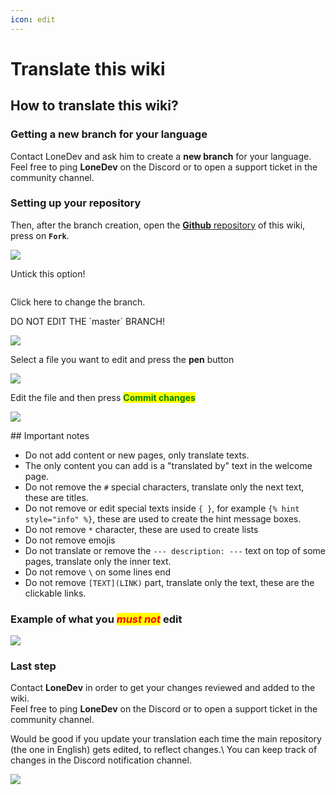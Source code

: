 ```yaml
---
icon: edit
---
```


# Translate this wiki

## How to translate this wiki?

### Getting a new branch for your language

Contact LoneDev and ask him to create a **new branch** for your language.\
Feel free to ping **LoneDev** on the Discord or to open a support ticket in the community channel.

### Setting up your repository

Then, after the branch creation, open the [**Github** repository](https://github.com/LoneDev6/Wiki-ItemsAdder) of this wiki, press on **`Fork`**.

![](<../.gitbook/assets/image (214).png>)

Untick this option!

<img src="../.gitbook/assets/image (174).png" alt="" />

Click here to change the branch.


<Warning>
DO NOT EDIT THE `master` BRANCH!
</Warning>


![](<../.gitbook/assets/image (97).png>)

Select a file you want to edit and press the **pen** button

![](<../.gitbook/assets/image (139).png>)

Edit the file and then press <mark style="color:green;">**Commit changes**</mark>

![](<../.gitbook/assets/image (159).png>)


<Warning>
## Important notes

* Do not add content or new pages, only translate texts.
* The only content you can add is a "translated by" text in the welcome page.
* Do not remove the `#` special characters, translate only the next text, these are titles.
* Do not remove or edit special texts inside `{ }`, for example `{% hint style="info" %}`, these are used to create the hint message boxes.
* Do not remove `*` character, these are used to create lists
* Do not remove emojis
* Do not translate or remove the `--- description: ---` text on top of some pages, translate only the inner text.
* Do not remove `\` on some lines end
* Do not remove `[TEXT](LINK)` part, translate only the text, these are the clickable links.
</Warning>


### Example of what you _<mark style="color:red;">must not</mark>_ edit

![](<../.gitbook/assets/image (125).png>)

### Last step

Contact **LoneDev** in order to get your changes reviewed and added to the wiki.\
Feel free to ping **LoneDev** on the Discord or to open a support ticket in the community channel.


<Note>
Would be good if you update your translation each time the main repository (the one in English) gets edited, to reflect changes.\
You can keep track of changes in the Discord notification channel.

![](<../.gitbook/assets/image (185).png>)
</Note>